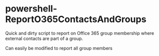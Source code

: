 # powershell-ReportO365ContactsAndGroups

Quick and dirty script to report on Office 365 group membership where external contacts are part of a group.

Can easily be modified to report all group members